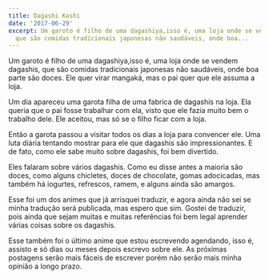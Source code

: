```yaml
---
title: Dagashi Kashi
date: '2017-06-29'
excerpt: Um garoto é filho de uma dagashiya,isso é, uma loja onde se vendem dagashis,
  que são comidas tradicionais japonesas não saudáveis, onde boa...
---
```




Um garoto é filho de uma dagashiya,isso é, uma loja onde se vendem dagashis, que são comidas tradicionais japonesas não saudáveis, onde boa parte são doces. Ele quer virar mangaká, mas o pai quer que ele assuma a loja.

Um dia apareceu uma garota filha de uma fabrica de dagashis na loja. Ela queria que o pai fosse trabalhar com ela, visto que ele fazia muito bem o trabalho dele. Ele aceitou, mas só se o filho ficar com a loja.

Então a garota passou a visitar todos os dias a loja para convencer ele. Uma luta diária tentando mostrar para ele que dagashis são impressionantes. E de fato, como ele sabe muito sobre dagashis, foi bem divertido.

Eles falaram sobre vários dagashis. Como eu disse antes a maioria são doces, como alguns chicletes, doces de chocolate, gomas adocicadas, mas também há iogurtes, refrescos, ramem, e alguns ainda são amargos.

Esse foi um dos animes que já arrisquei traduzir, e agora ainda não sei se minha tradução será publicada, mas espero que sim. Gostei de traduzir, pois ainda que sejam muitas e muitas referências foi bem legal aprender várias coisas sobre os dagashis.

Esse também foi o último anime que estou escrevendo agendando, isso é, assisto e só dias ou meses depois escrevo sobre ele. As próximas postagens serão mais fáceis de escrever porém não serão mais minha opinião a longo prazo.